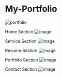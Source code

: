 
# My-Portfolio
  ![portfolio](https://github.com/user-attachments/assets/843427ab-4f7f-419a-b5a3-c8088feedec0)
  
Home Section 
 ![image](https://github.com/user-attachments/assets/ef00aec3-217a-4196-b3a5-03588984768e)
 
Service Section
 ![image](https://github.com/user-attachments/assets/70c2912d-a02e-419b-aab0-8ab70fa15a6d)
 
Resume Section
 ![image](https://github.com/user-attachments/assets/ad03068e-0396-480c-9d91-b131ee894deb)

Portfolio Section
![image](https://github.com/user-attachments/assets/d06da7b9-893f-4374-bd0f-aee6ce667ec8)

Contact Section 
![image](https://github.com/user-attachments/assets/f57063f7-f2c8-4514-9eac-3e917662441f)

